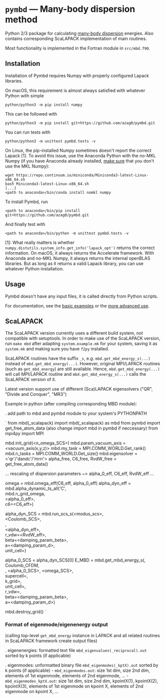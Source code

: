 # `pymbd` — Many-body dispersion method

Python 2/3 package for calculating [many-body dispersion](http://dx.doi.org/10.1063/1.4865104) energies. Also contains corresponding ScaLAPACK implementation of main routines.

Most functionality is implemented in the Fortran module in `src/mbd.f90`.

## Installation

Installation of Pymbd requires Numpy with properly configured Lapack libraries.

On macOS, this requirement is almost always satisfied with whatever Python with simple

```
python/python3 -m pip install numpy
```

This can be followed with

```
python/python3 -m pip install git+https://github.com/azag0/pymbd.git
```

You can run tests with

```
python/python3 -m unittest pymbd.tests -v
```

On Linux, the pip-installed Numpy sometimes doesn't report the correct Lapack [1]. To avoid this issue, use the Anaconda Python with the no-MKL Numpy (if you have Anaconda already installed, [make sure](https://www.continuum.io/blog/developer-blog/anaconda-25-release-now-mkl-optimizations) that you don't use the MKL Numpy):

```
wget https://repo.continuum.io/miniconda/Miniconda3-latest-Linux-x86_64.sh
bash Miniconda3-latest-Linux-x86_64.sh
[...]
<path to anaconda>/bin/conda install nomkl numpy
```

To install Pymbd, run

```
<path to anaconda>/bin/pip install git+https://github.com/azag0/pymbd.git
```

And finally test with

```
<path to anaconda>/bin/python -m unittest pymbd.tests -v
```

[1]: What really matters is whether `numpy.distutils.system_info.get_info('lapack_opt')` returns the correct information. On macOS, it always returns the Accelerate framework. With Anaconda and no-MKL Numpy, it always returns the internal openBLAS libraries. But as long as it returns a valid Lapack library, you can use whatever Python installation.

## Usage

Pymbd doesn't have any input files, it is called directly from Python scripts. 

For documentation, see the [basic examples](http://nbviewer.jupyter.org/github/azag0/mbd/blob/master/examples/basic.ipynb) or the [more advanced use](http://nbviewer.jupyter.org/github/azag0/mbd/blob/master/examples/advanced.ipynb).

## ScaLAPACK

The ScaLAPACK version currently uses a different build system, not compatible with setuptools. In order to make use of the ScaLAPACK version, run `make mbd` after adapting `system.example.mk` for your system, saving it as `system.mk` and making sure you have `f2py` installed.

ScaLAPACK routines have the suffix `_s`, e.g. `mbd.get_mbd_energy_s(...)` instead of `mbd.get_mbd_energy(...)`. However, original MPI/LAPACK routines (such as `get_mbd_energy`) are still available. Hence, `mbd.get_mbd_energy(...)` will call MPI/LAPACK routine and `mbd.get_mbd_energy_s(...)` calls the ScaLAPACK version of it.

Latest version support use of different (Sca)LAPACK eigensolvers ("QR", "Divide and Conquer", "MR3")

Example in python (after compiling corresponding MBD module):

. add path to mbd and pymbd module to your system's PYTHONPATH

`
from mbd(_scalapack) import mbd(_scalapack) as mbd
from pymbd import get_free_atom_data (also change import mbd in pymbd if neccessary)
from mpi4py import MPI

mbd.init_grid(<n_omega_SCS>)
mbd.param_vacuum_axis = <vacuum_axis(x,y,z)>
mbd.my_task = MPI.COMM_WORLD.Get_rank()
mbd.n_tasks = MPI.COMM_WORLD.Get_size()
mbd.eigensolver = <'qr'/'dandc'/'mrrr'>
alpha_free, C6_free, RvdW_free = get_free_atom_data(<symbols>)

... rescaling of dispersion parameters ~> alpha_0_eff, C6_eff, RvdW_eff ...

omega = mbd.omega_eff(C6_eff, alpha_0_eff)
alpha_dyn_eff = mbd.alpha_dynamic_ts_all('C', \
                                        mbd.n_grid_omega, \
                                        <alpha_0_eff>, \
                                        c6=<C6_eff>)

alpha_dyn_SCS = mbd.run_scs_s(<modus_scs>, \
                              <Coulomb_SCS>, \
                              <pos>, \
                              <alpha_dyn_eff>, \
                              r_vdw=<RvdW_eff>, \
                              beta=<damping_param_beta>, \
                              a=<damping_param_d>, \
                              unit_cell=<UC>)

alpha_0_SCS = alpha_dyn_SCS[0]
E_MBD = mbd.get_mbd_energy_s(<modus>, \
                             Coulomb_CFDM, \
                             <pos>, <alpha_0_SCS>, <omega_SCS>, \
                             supercell=<supercell>, \
                             k_grid=<kgrid>, \
                             unit_cell=<UC>, \
                             r_vdw=<rvdwAB>, \
                             beta=<damping_param_beta>, \
                             a=<damping_param_d>)

mbd.destroy_grid()
`

### Format of eigenmode/eigenenergy output
(calling top-level `get_mbd_energy` instance in LAPACK and all related routines in ScaLAPACK framework create output files)

. eigenenergies: formatted text file `mbd_eigenvalues(_reciprocal).out` sorted by k points (if applicable)

. eigenmodes: unformatted binary file `mbd_eigenmodes(_kptX).out` sorted by k points (if applicable)
    - `mbd_eigenmodes.out`: size 1st dim, size 2nd dim, elements of 1st eigenmode, elements of 2nd eigenmode, ...
    - `mbd_eigenmodes_kptX.out`: size 1st dim, size 2nd dim, kpointX(1), kpointX(2), kpointX(3), elements of 1st eigenmode on kpoint X, elements of 2nd eigenmode on kpoint X, ...


